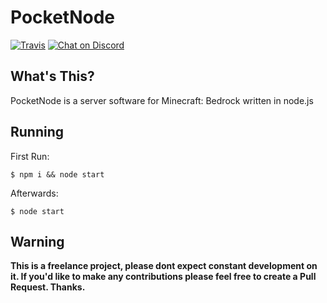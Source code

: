 # PocketNode
[![Travis](https://img.shields.io/travis/PocketNode/PocketNode/master.svg?style=for-the-badge)](https://travis-ci.org/PocketNode/PocketNode) [![Chat on Discord](https://img.shields.io/badge/Chat-On%20Discord-738BD7.svg?style=for-the-badge)](https://discord.gg/VT928ah)

## What's This?
PocketNode is a server software for Minecraft: Bedrock written in node.js

## Running
First Run:
```
$ npm i && node start
```

Afterwards:
```
$ node start
```

## Warning
**This is a freelance project, please dont expect constant development on it. If you'd like to make any contributions please feel free to create a Pull Request. Thanks.**
